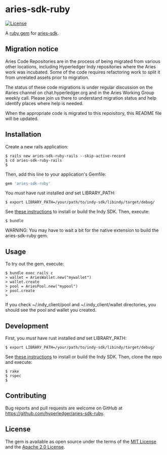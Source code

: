 # aries-sdk-ruby

[![License](https://img.shields.io/badge/License-Apache%202.0-blue.svg)](https://opensource.org/licenses/Apache-2.0)

A [ruby gem](https://rubygems.org/gems/aries-sdk-ruby) for [aries-sdk](https://github.com/hyperledger/aries-sdk).

## Migration notice

Aries Code Repositories are in the process of being migrated from various other locations, including Hyperledger Indy repositories where the Aries work was incubated. Some of the code requires refactoring work to split it from unrelated assets prior to migration.

The status of these code migrations is under regular discussion on the #aries channel on chat.hyperledger.org and in the Aries Working Group weekly call. Please join us there to understand migration status and help identify places where help is needed.

When the appropriate code is migrated to this repoisitory, this README file will be updated.

## Installation

Create a new rails application:

    $ rails new aries-sdk-ruby-rails --skip-active-record
    $ cd aries-sdk-ruby-rails
    $ 

Then, add this line to your application's Gemfile:

```ruby
gem 'aries-sdk-ruby'
```

You *must* have rust installed *and* set LIBRARY_PATH:

    $ export LIBRARY_PATH=/your/path/to/indy-sdk/libindy/target/debug/

See [these instructions](https://github.com/hyperledger/indy-sdk#installing-the-sdk) to install or build the Indy SDK.  Then, execute:

    $ bundle

WARNING: You may have to wait a bit for the native extension to build the aries-sdk-ruby gem.

## Usage

To try out the gem, execute:

    $ bundle exec rails c
    > wallet = AriesWallet.new("mywallet")
    > wallet.create
    > pool = AriesPool.new("mypool")
    > pool.create
    > 

If you check ~/.indy_client/pool and ~/.indy_client/wallet directories, you should see the pool and wallet you created.

## Development

First, you *must* have rust installed *and* set LIBRARY_PATH:

    $ export LIBRARY_PATH=/your/path/to/indy-sdk/libindy/target/debug/

See [these instructions](https://github.com/hyperledger/indy-sdk#installing-the-sdk) to install or build the Indy SDK.  Then, clone the repo and execute:

    $ rake
    $ rspec
    $

## Contributing

Bug reports and pull requests are welcome on GitHub at https://github.com/hyperledger/aries-sdk-ruby.


## License

The gem is available as open source under the terms of the [MIT License](http://opensource.org/licenses/MIT) and the [Apache 2.0 License](https://opensource.org/licenses/Apache-2.0).
